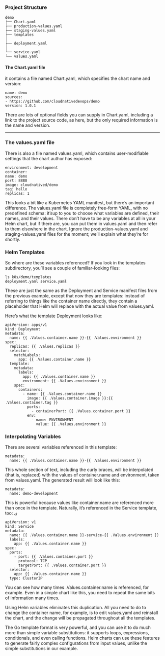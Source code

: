 

### Project Structure 

```
demo
├── Chart.yaml
├── production-values.yaml
├── staging-values.yaml
├── templates
│
├── deployment.yaml
│
└── service.yaml
└── values.yaml
```


#### The Chart.yaml file
it contains a file named Chart.yaml, which specifies the chart name and version:

```
name: demo
sources:
- https://github.com/cloudnativedevops/demo
version: 1.0.1
```

There are lots of optional fields you can supply in Chart.yaml, including a link to the project source code, as here, but the only required information is the name and version.


---


### The values.yaml file
There is also a file named values.yaml, which contains user-modifiable settings that
the chart author has exposed:

```
environment: development
container:
name: demo
port: 8888
image: cloudnatived/demo
tag: hello
replicas: 1
```

This looks a bit like a Kubernetes YAML manifest, but there’s an important difference. The values.yaml file is completely free-form YAML, with no predefined schema: it’sup to you to choose what variables are defined, their names, and their values. There don’t have to be any variables at all in your Helm chart, but if there are, you can put them in values.yaml and then refer to them elsewhere in the chart. Ignore the production-values.yaml and staging-values.yaml files for the moment; we’ll explain what they’re for shortly.


### Helm Templates
So where are these variables referenced? If you look in the templates subdirectory, you’ll see a couple of familiar-looking files:
```
ls k8s/demo/templates
deployment.yaml service.yaml
```
These are just the same as the Deployment and Service manifest files from the
previous example, except that now they are templates: instead of referring to things
like the container name directly, they contain a placeholder that Helm will replace
with the actual value from values.yaml.


Here’s what the template Deployment looks like:

```
apiVersion: apps/v1
kind: Deployment
metadata:
  name: {{ .Values.container.name }}-{{ .Values.environment }}
spec:
  replicas: {{ .Values.replicas }}
  selector:
    matchLabels:
      app: {{ .Values.container.name }}
  template:
    metadata:
      labels:
        app: {{ .Values.container.name }}
        environment: {{ .Values.environment }}
    spec:
      containers:
        - name: {{ .Values.container.name }}
          image: {{ .Values.container.image }}:{{ .Values.container.tag }}
          ports:
            - containerPort: {{ .Values.container.port }}
          env:
            - name: ENVIRONMENT
              value: {{ .Values.environment }}

```



### Interpolating Variables

There are several variables referenced in this template:  

```
metadata:
  name: {{ .Values.container.name }}-{{ .Values.environment }}
```
This whole section of text, including the curly braces, will be interpolated (that is, replaced) with the values of container.name and environment, taken from values.yaml. The generated result will look like this:
```
metadata:
  name: demo-development
```

This is powerful because values like container.name are referenced more than once in the template. Naturally, it’s referenced in the Service template, too:
ی
```
apiVersion: v1
kind: Service
metadata:
  name: {{ .Values.container.name }}-service-{{ .Values.environment }}
  labels:
    app: {{ .Values.container.name }}
spec:
  ports:
    - port: {{ .Values.container.port }}
      protocol: TCP
      targetPort: {{ .Values.container.port }}
  selector:
    app: {{ .Values.container.name }}
  type: ClusterIP
```

You can see how many times .Values.container.name is referenced, for example. Even in a simple chart like this, you need to repeat the same bits of information many times.

Using Helm variables eliminates this duplication. All you need to do to change the container name, for example, is to edit values.yaml and reinstall the chart, and the change will be propagated throughout all the templates.

The Go template format is very powerful, and you can use it to do much more than simple variable substitutions: it supports loops, expressions, conditionals, and even calling functions. Helm charts can use these features to generate fairly complex configurations from input values, unlike the simple substitutions in our example.

